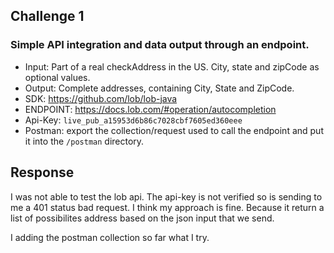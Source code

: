 ## Challenge 1
### Simple API integration and data output through an endpoint.  
- Input: Part of a real checkAddress in the US. City, state and zipCode as optional values. 
- Output: Complete addresses, containing City, State and ZipCode. 
- SDK: https://github.com/lob/lob-java
- ENDPOINT: https://docs.lob.com/#operation/autocompletion
- Api-Key: `live_pub_a15953d6b86c7028cbf7605ed360eee`
- Postman: export the collection/request used to call the endpoint and put it into the `/postman` directory.


## Response
I was not able to test the lob api. The api-key is not verified 
so is sending to me a 401 status bad request.  I think my approach
is fine.  Because it return a list of possibilites address based on 
the json input that we  send. 

I adding the postman collection so far what I try.
